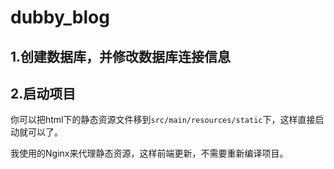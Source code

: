 # dubby_blog

## 1.创建数据库，并修改数据库连接信息

## 2.启动项目

你可以把html下的静态资源文件移到`src/main/resources/static`下，这样直接启动就可以了。

我使用的Nginx来代理静态资源，这样前端更新，不需要重新编译项目。